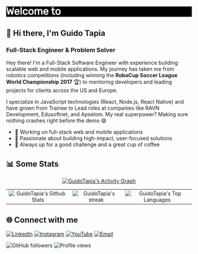 [![Typing SVG](https://github.com/GuidoTapia/GuidoTapia/blob/main/typewriter.gif?raw=true)](https://git.io/typing-svg)

## 👋 Hi there, I'm Guido Tapia


### Full-Stack Engineer & Problem Solver

Hey there! I'm a Full-Stack Software Engineer with experience building scalable web and mobile applications. My journey has taken me from robotics competitions (including winning the **RoboCup Soccer League World Championship 2017** 🏆) to mentoring developers and leading projects for clients across the US and Europe.

I specialize in JavaScript technologies (React, Node.js, React Native) and have grown from Trainee to Lead roles at companies like RAVN Development, Edusoftnet, and Apselom. My real superpower? Making sure nothing crashes right before the demo 😅


- 🔭 Working on full-stack web and mobile applications
- 🎯 Passionate about building high-impact, user-focused solutions
- 🚀 Always up for a good challenge and a great cup of coffee


## 📊 Some Stats

<p align="center">
<a href="#"><img alt="GuidoTapia's Activity Graph" src="https://github-readme-activity-graph.vercel.app/graph?username=GuidoTapia&theme=react&hide_border=true&bg_color=0D1117" /></a>
</p>

<table>
<tr>
<td align="center">
<img alt="GuidoTapia's Github Stats" src="https://github-readme-stats-alpha-bay-68.vercel.app/api?username=GuidoTapia&show_icons=false&include_all_commits=true&theme=react&hide_border=true&bg_color=0D1117" />
</td>
<td align="center">
<img alt="GuidoTapia's streak" src="https://github-readme-streak-stats.herokuapp.com/?user=GuidoTapia&theme=black-ice&hide_border=true&stroke=0000&background=0D1117" />
</td>
<td align="center">
<img alt="GuidoTapia's Top Languages" src="https://github-readme-stats-alpha-bay-68.vercel.app/api/top-langs/?username=GuidoTapia&langs_count=6&layout=donut&theme=react&hide_border=true&bg_color=0D1117&exclude_repo=IHC-AR" />
</td>
</tr>
</table>


## 🌐 Connect with me

[![LinkedIn](https://img.shields.io/badge/LinkedIn-0077B5?style=for-the-badge&logo=linkedin&logoColor=white)](https://www.linkedin.com/in/gl-tapia-ore-2601/)
[![Instagram](https://img.shields.io/badge/Instagram-E4405F?style=for-the-badge&logo=instagram&logoColor=white)](https://www.instagram.com/guido.ore/)
[![YouTube](https://img.shields.io/badge/YouTube-FF0000?style=for-the-badge&logo=youtube&logoColor=white)](https://www.youtube.com/@g2000sjb)
[![Email](https://img.shields.io/badge/Email-D14836?style=for-the-badge&logo=gmail&logoColor=white)](mailto:guido.tapia.ore@gmail.com)

![GitHub followers](https://img.shields.io/github/followers/GuidoTapia?label=Followers&style=social)
![Profile views](https://komarev.com/ghpvc/?username=GuidoTapia&color=blue&style=flat-square)
